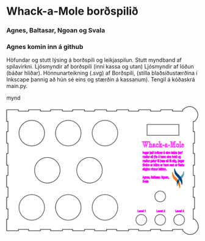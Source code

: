 # Whack-a-Mole borðspilið 
### Agnes, Baltasar, Ngoan og Svala

### Agnes komin inn á github
Höfundar og stutt lýsing á borðspili og leikjaspilun.
Stutt myndband af spilavirkni.
Ljósmyndir af borðspili (inní kassa og utan)
Ljósmyndir af lóðun (báðar hliðar).
Hönnunarteikning (.svg) af Borðspili, (stilla blaðsíðustærðina í Inkscape þannig að hún sé eins og stærðin á kassanum).
Tengil á kóðaskrá main.py.

mynd

![mynd](bordspil_lok.svg)
